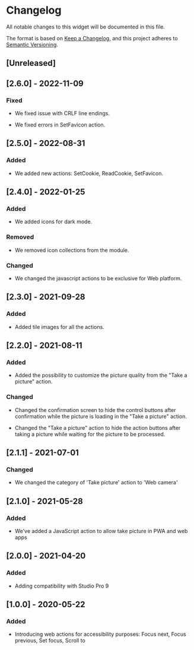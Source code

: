 # Changelog

All notable changes to this widget will be documented in this file.

The format is based on [Keep a Changelog](https://keepachangelog.com/en/1.0.0/), and this project adheres to [Semantic Versioning](https://semver.org/spec/v2.0.0.html).

## [Unreleased]

## [2.6.0] - 2022-11-09

### Fixed

-   We fixed issue with CRLF line endings.

-   We fixed errors in SetFavicon action.

## [2.5.0] - 2022-08-31

### Added

-   We added new actions: SetCookie, ReadCookie, SetFavicon.

## [2.4.0] - 2022-01-25

### Added

-   We added icons for dark mode.

### Removed

-   We removed icon collections from the module.

### Changed

-   We changed the javascript actions to be exclusive for Web platform.

## [2.3.0] - 2021-09-28

### Added

-   Added tile images for all the actions.

## [2.2.0] - 2021-08-11

### Added

-   Added the possibility to customize the picture quality from the "Take a picture" action.

### Changed

-   Changed the confirmation screen to hide the control buttons after confirmation while the picture is loading in the "Take a picture" action.

-   Changed the "Take a picture" action to hide the action buttons after taking a picture while waiting for the picture to be processed.

## [2.1.1] - 2021-07-01

### Changed

-   We changed the category of 'Take picture' action to 'Web camera'

## [2.1.0] - 2021-05-28

### Added

-   We've added a JavaScript action to allow take picture in PWA and web apps

## [2.0.0] - 2021-04-20

### Added

-   Adding compatibility with Studio Pro 9

## [1.0.0] - 2020-05-22

### Added

-   Introducing web actions for accessibility purposes: Focus next, Focus previous, Set focus, Scroll to

